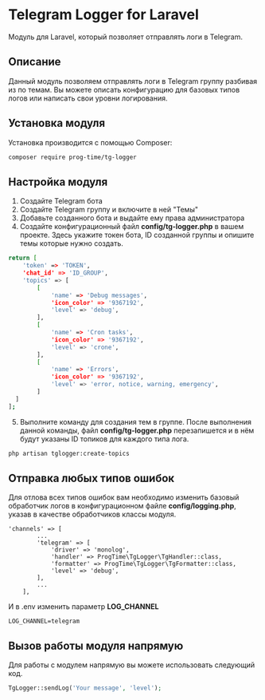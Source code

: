 # Telegram Logger for Laravel

Модуль для Laravel, который позволяет отправлять логи
в Telegram.

## Описание
Данный модуль позволяем отправлять логи в Telegram группу
разбивая из по темам. Вы можете описать конфигурацию для базовых типов логов
или написать свои уровни логирования.

## Установка модуля
Установка производится с помощью Composer:
   ```bash
   composer require prog-time/tg-logger
   ```
   
## Настройка модуля
1. Создайте Telegram бота
2. Создайте Telegram группу и включите в ней "Темы"
3. Добавьте созданного бота и выдайте ему права администратора
4. Создайте конфигурационный файл **config/tg-logger.php** в вашем проекте. Здесь укажите токен бота, ID созданной группы и опишите темы которые нужно создать.
```bash
return [
    'token' => 'TOKEN',
    'chat_id' => 'ID_GROUP',
    'topics' => [
        [
            'name' => 'Debug messages',
            'icon_color' => '9367192',
            'level' => 'debug',
        ],
        [
            'name' => 'Cron tasks',
            'icon_color' => '9367192',
            'level' => 'crone',
        ],
        [
            'name' => 'Errors',
            'icon_color' => '9367192',
            'level' => 'error, notice, warning, emergency',
        ]
  ]
];
```
5. Выполните команду для создания тем в группе. После выполнения данной команды, файл **config/tg-logger.php** перезапишется и в нём будут указаны ID топиков для каждого типа лога.
```bash
php artisan tglogger:create-topics
```

## Отправка любых типов ошибок
Для отлова всех типов ошибок вам необходимо изменить базовый обработчик логов в 
конфигурационном файле **config/logging.php**, указав в качестве обработчиков классы модуля.

```angular2html
'channels' => [
        ...
        'telegram' => [
            'driver' => 'monolog',
            'handler' => ProgTime\TgLogger\TgHandler::class,
            'formatter' => ProgTime\TgLogger\TgFormatter::class,
            'level' => 'debug',
        ],
        ...
    ],
```
И в .env изменить параметр **LOG_CHANNEL**

```angular2html
LOG_CHANNEL=telegram
```

## Вызов работы модуля напрямую
Для работы с модулем напрямую вы можете использовать следующий код.

```php
TgLogger::sendLog('Your message', 'level');
```
